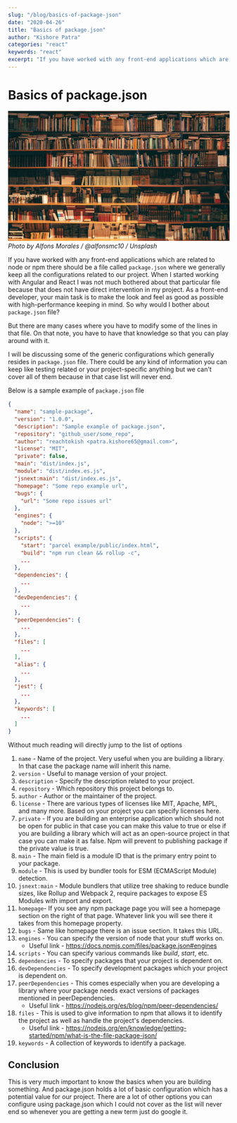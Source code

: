 ```yaml
---
slug: "/blog/basics-of-package-json"
date: "2020-04-26"
title: "Basics of package.json"
author: "Kishore Patra"
categories: "react"
keywords: "react"
excerpt: "If you have worked with any front-end applications which are related to node or npm there should be a file called `package.json` where we ge..."
---
```


# Basics of package.json

![rctx-contextmenu](alfons-morales-YLSwjSy7stw-unsplash.jpg "Photo by Alfons Morales / @alfonsmc10 / Unsplash")
*Photo by Alfons Morales / @alfonsmc10 / Unsplash*

If you have worked with any front-end applications which are related to node or npm there should be a file called `package.json` where we generally keep all the configurations related to our project. When I started working with Angular and React I was not much bothered about that particular file because that does not have direct intervention in my project. As a front-end developer, your main task is to make the look and feel as good as possible with high-performance keeping in mind. So why would I bother about `package.json` file?

But there are many cases where you have to modify some of the lines in that file. On that note, you have to have that knowledge so that you can play around with it.

I will be discussing some of the generic configurations which generally resides in `package.json` file. There could be any kind of information you can keep like testing related or your project-specific anything but we can't cover all of them because in that case list will never end.

Below is a sample example of `package.json` file

```json
{
  "name": "sample-package",
  "version": "1.0.0",
  "description": "Sample example of package.json",
  "repository": "github_user/some_repo",
  "author": "reachtokish <patra.kishore65@gmail.com>",
  "license": "MIT",
  "private": false,
  "main": "dist/index.js",
  "module": "dist/index.es.js",
  "jsnext:main": "dist/index.es.js",
  "homepage": "Some repo example url",
  "bugs": {
    "url": "Some repo issues url"
  },
  "engines": {
    "node": ">=10"
  },
  "scripts": {
    "start": "parcel example/public/index.html",
    "build": "npm run clean && rollup -c",
    ...
  },
  "dependencies": {
    ...
  },
  "devDependencies": {
    ...
  },
  "peerDependencies": {
    ...
  },
  "files": [
    ...
  ],
  "alias": {
    ...
  },
  "jest": {
    ...
  },
  "keywords": [
    ...
  ]
}
```

Without much reading will directly jump to the list of options

1. `name` - Name of the project. Very useful when you are building a library. In that case the package name will inherit this name.
2. `version` - Useful to manage version of your project.
3. `description` - Specify the description related to your project.
4. `repository` - Which repository this project belongs to.
5. `author` - Author or the maintainer of the project.
6. `license` - There are various types of licenses like MIT, Apache, MPL, and many more. Based on your project you can specify licenses here.
7. `private` - If you are building an enterprise application which should not be open for public in that case you can make this value to true or else if you are building a library which will act as an open-source project in that case you can make it as false. Npm will prevent to publishing package if the private value is true.
8. `main` - The main field is a module ID that is the primary entry point to your package.
9. `module` - This is used by bundler tools for ESM (ECMAScript Module) detection.
10. `jsnext:main` - Module bundlers that utilize tree shaking to reduce bundle sizes, like Rollup and Webpack 2, require packages to expose ES Modules with import and export.
11. `homepage`- If you see any npm package page you will see a homepage section on the right of that page. Whatever link you will see there it takes from this homepage property.
12. `bugs` - Same like homepage there is an issue section. It takes this URL.
13. `engines` - You can specify the version of node that your stuff works on.
    - Useful link - <a href="https://docs.npmjs.com/files/package.json#engines" target="_blank">https://docs.npmjs.com/files/package.json#engines</a>
14. `scripts` - You can specify various commands like _build_, _start_, etc.
15. `dependencies` - To specify packages that your project is dependent on.
16. `devDependencies` - To specify development packages which your project is dependent on.
17. `peerDependencies` - This comes especially when you are developing a library where your package needs exact versions of packages mentioned in peerDependencies.
    - Useful link - <a href="https://nodejs.org/es/blog/npm/peer-dependencies" target="_blank">https://nodejs.org/es/blog/npm/peer-dependencies/</a>
18. `files` - This is used to give information to npm that allows it to identify the project as well as handle the project's dependencies.
    - Useful link - <a href="https://nodejs.org/en/knowledge/getting-started/npm/what-is-the-file-package-json" target="_blank">https://nodejs.org/en/knowledge/getting-started/npm/what-is-the-file-package-json/</a>
21. `keywords` - A collection of keywords to identify a package.

## Conclusion

This is very much important to know the basics when you are building something. And package.json holds a lot of basic configuration which has a potential value for our project. There are a lot of other options you can configure using package.json which I could not cover as the list will never end so whenever you are getting a new term just do google it.